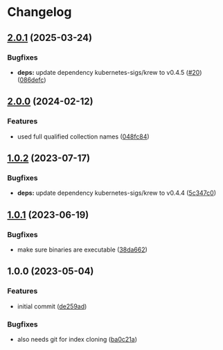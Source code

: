 # Changelog

## [2.0.1](https://github.com/rolehippie/krew/compare/v2.0.0...v2.0.1) (2025-03-24)


### Bugfixes

* **deps:** update dependency kubernetes-sigs/krew to v0.4.5 ([#20](https://github.com/rolehippie/krew/issues/20)) ([086defc](https://github.com/rolehippie/krew/commit/086defce54ac63adcee6e59e39a14de52f8c187a))

## [2.0.0](https://github.com/rolehippie/krew/compare/v1.0.2...v2.0.0) (2024-02-12)


### Features

* used full qualified collection names ([048fc84](https://github.com/rolehippie/krew/commit/048fc84f07a51bf11c98cfb599b4277ac1cf0a8e))

## [1.0.2](https://github.com/rolehippie/krew/compare/v1.0.1...v1.0.2) (2023-07-17)


### Bugfixes

* **deps:** update dependency kubernetes-sigs/krew to v0.4.4 ([5c347c0](https://github.com/rolehippie/krew/commit/5c347c0e53ac8e64346b6d9d9819024255403ca7))

## [1.0.1](https://github.com/rolehippie/krew/compare/v1.0.0...v1.0.1) (2023-06-19)


### Bugfixes

* make sure binaries are executable ([38da662](https://github.com/rolehippie/krew/commit/38da66200aa6e067fda9d0d54b7b36fe09e88fb7))

## 1.0.0 (2023-05-04)


### Features

* initial commit ([de259ad](https://github.com/rolehippie/krew/commit/de259adcd6d0112dde96b5393feefbab96e762e5))


### Bugfixes

* also needs git for index cloning ([ba0c21a](https://github.com/rolehippie/krew/commit/ba0c21ae5b073b966726ab38ae3147090f959fd0))
